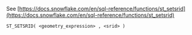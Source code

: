 See [https://docs.snowflake.com/en/sql-reference/functions/st_setsrid](https://docs.snowflake.com/en/sql-reference/functions/st_setsrid)
```
ST_SETSRID( <geometry_expression> , <srid> )
```
